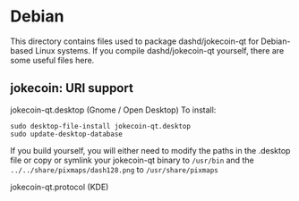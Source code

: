 
Debian
====================
This directory contains files used to package dashd/jokecoin-qt
for Debian-based Linux systems. If you compile dashd/jokecoin-qt yourself, there are some useful files here.

## jokecoin: URI support ##


jokecoin-qt.desktop  (Gnome / Open Desktop)
To install:

	sudo desktop-file-install jokecoin-qt.desktop
	sudo update-desktop-database

If you build yourself, you will either need to modify the paths in
the .desktop file or copy or symlink your jokecoin-qt binary to `/usr/bin`
and the `../../share/pixmaps/dash128.png` to `/usr/share/pixmaps`

jokecoin-qt.protocol (KDE)

